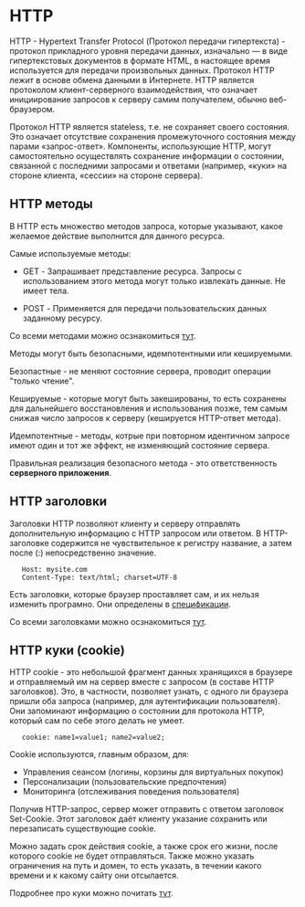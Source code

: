# HTTP

HTTP - Hypertext Transfer Protocol (Протокол передачи гипертекста) - протокол прикладного уровня передачи данных, изначально — в виде гипертекстовых документов в формате HTML, в настоящее время используется для передачи произвольных данных. Протокол HTTP лежит в основе обмена данными в Интернете. HTTP является протоколом клиент-серверного взаимодействия, что означает инициирование запросов к серверу самим получателем, обычно веб-браузером.

Протокол HTTP является stateless, т.е. не сохраняет своего состояния. Это означает отсутствие сохранения промежуточного состояния между парами «запрос-ответ». Компоненты, использующие HTTP, могут самостоятельно осуществлять сохранение информации о состоянии, связанной с последними запросами и ответами (например, «куки» на стороне клиента, «сессии» на стороне сервера).

## HTTP методы

В HTTP есть множество методов запроса, которые указывают, какое желаемое действие выполнится для данного ресурса.

Самые используемые методы:

* GET - Запрашивает представление ресурса. Запросы с использованием этого метода могут только извлекать данные. Не имеет тела.

* POST - Применяется для передачи пользовательских данных заданному ресурсу.

Со всеми методами можно осзнакомиться [тут](https://developer.mozilla.org/ru/docs/Web/HTTP/Methods).

Методы могут быть безопасными, идемпотентными или кешируемыми.

Безопастные - не меняют состояние сервера, проводит операции "только чтение".

Кешируемые - которые могут быть закешированы, то есть сохранены для дальнейшего восстановления и использования позже, тем самым снижая число запросов к серверу (кешируется HTTP-ответ метода).

Идемпотентные - методы, котрые при повторном идентичном запросе имеют один и тот же эффект, не изменяющий состояние сервера.

Правильная реализация безопасного метода - это ответственность **серверного приложения**.

## HTTP заголовки

Заголовки HTTP позволяют клиенту и серверу отправлять дополнительную информацию с HTTP запросом или ответом. В HTTP-заголовке содержится не чувствительное к регистру название, а затем после (:) непосредственно значение.

```
   Host: mysite.com
   Content-Type: text/html; charset=UTF-8
``` 

Есть заголовки, которые браузер проставляет сам, и их нельзя изменить програмно. Они определены в [спецификации](https://fetch.spec.whatwg.org/#forbidden-header-name).

Со всеми заголовками можно осзнакомиться [тут](https://developer.mozilla.org/ru/docs/Web/HTTP/Headers).

## HTTP куки (cookie)

HTTP cookie - это небольшой фрагмент данных хранящихся в браузере и отправляемый им на сервер вместе с запросом (в составе HTTP заголовков). Это, в частности, позволяет узнать, с одного ли браузера пришли оба запроса (например, для аутентификации пользователя). Они запоминают информацию о состоянии для протокола HTTP, который сам по себе этого делать не умеет.

```
   cookie: name1=value1; name2=value2;
```

Cookie используются, главным образом, для:

* Управления сеансом (логины, корзины для виртуальных покупок)
* Персонализации (пользовательские предпочтения)
* Мониторинга (отслеживания поведения пользователя)

Получив HTTP-запрос, сервер может отправить с ответом заголовок Set-Cookie. Этот заголовок даёт клиенту указание сохранить или перезаписать существующие cookie.

Можно задать срок действия cookie, а также срок его жизни, после которого cookie не будет отправляться. Также можно указать ограничения на путь и домен, то есть указать, в течении какого времени и к какому сайту они отсылается.

Подробнее про куки можно почитать [тут](https://developer.mozilla.org/ru/docs/Web/HTTP/Cookies).